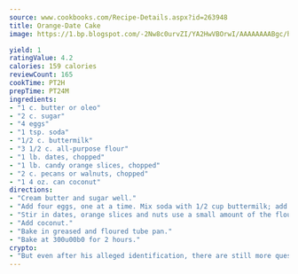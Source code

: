 ```yaml
---
source: www.cookbooks.com/Recipe-Details.aspx?id=263948
title: Orange-Date Cake
image: https://1.bp.blogspot.com/-2Nw8c0urvZI/YA2HwVBOrwI/AAAAAAAABgc/hcoCuYbLRGghREWYfHLERS8jzKEXzVPXwCLcBGAsYHQ/s154/14.png

yield: 1
ratingValue: 4.2
calories: 159 calories
reviewCount: 165
cookTime: PT2H
prepTime: PT24M
ingredients:
- "1 c. butter or oleo"
- "2 c. sugar"
- "4 eggs"
- "1 tsp. soda"
- "1/2 c. buttermilk"
- "3 1/2 c. all-purpose flour"
- "1 lb. dates, chopped"
- "1 lb. candy orange slices, chopped"
- "2 c. pecans or walnuts, chopped"
- "1 4 oz. can coconut"
directions:
- "Cream butter and sugar well."
- "Add four eggs, one at a time. Mix soda with 1/2 cup buttermilk; add to cake, alternately with flour."
- "Stir in dates, orange slices and nuts use a small amount of the flour to dust."
- "Add coconut."
- "Bake in greased and floured tube pan."
- "Bake at 300u00b0 for 2 hours."
crypto:
- "But even after his alleged identification, there are still more questions than answers about the enigmatic creator of Bitcoin."
---
```

